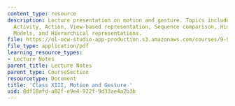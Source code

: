 ```yaml
---
content_type: resource
description: Lecture presentation on motion and gesture. Topics include Movement,
  Activity, Action, View-based representation, Sequence comparison, Hidden Markov
  Models, and Hierarchical representations.
file: https://ol-ocw-studio-app-production.s3.amazonaws.com/courses/9-913-pattern-recognition-for-machine-vision-fall-2004/8df18afda82fe9e4922f9d33ae4a2b3b_class13_2004.pdf
file_type: application/pdf
learning_resource_types:
- Lecture Notes
parent_title: Lecture Notes
parent_type: CourseSection
resourcetype: Document
title: 'Class XIII, Motion and Gesture '
uid: 8df18afd-a82f-e9e4-922f-9d33ae4a2b3b
---
```


